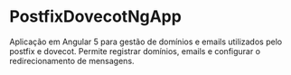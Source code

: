 # PostfixDovecotNgApp

Aplicação em Angular 5 para gestão de domínios e emails utilizados pelo postfix e dovecot. Permite registrar domínios, emails e configurar o redirecionamento de mensagens.
